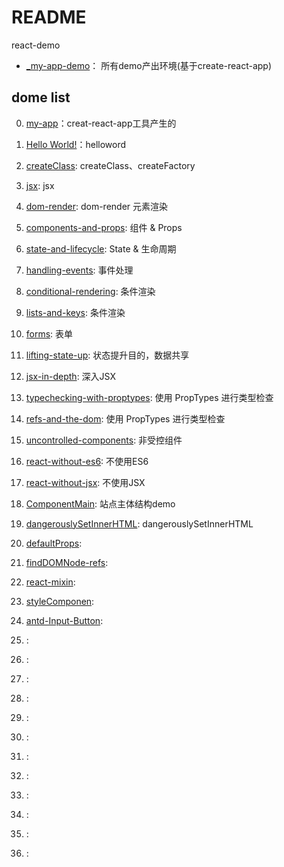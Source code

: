 # README

react-demo

- [_my-app-demo](_my-app-demo)： 所有demo产出环境(基于create-react-app)

## dome list
0. [my-app](my-app)：creat-react-app工具产生的
0. [Hello World!](hello-word)：helloword
0. [createClass](createClass): createClass、createFactory
0. [jsx](jsx-demo): jsx
0. [dom-render](dom-render): dom-render 元素渲染
0. [components-and-props](components-and-props): 组件 & Props
0. [state-and-lifecycle](state-and-lifecycle): State & 生命周期
0. [handling-events](handling-events): 事件处理
0. [conditional-rendering](conditional-rendering): 条件渲染
0. [lists-and-keys](lists-and-keys): 条件渲染
0. [forms](forms): 表单
0. [lifting-state-up](lifting-state-up): 状态提升目的，数据共享
0. [jsx-in-depth](jsx-in-depth): 深入JSX
0. [typechecking-with-proptypes](typechecking-with-proptypes): 使用 PropTypes 进行类型检查
0. [refs-and-the-dom](refs-and-the-dom): 使用 PropTypes 进行类型检查
0. [uncontrolled-components](uncontrolled-components): 非受控组件
0. [react-without-es6](react-without-es6): 不使用ES6
0. [react-without-jsx](react-without-jsx): 不使用JSX




0. [ComponentMain](ComponentMain): 站点主体结构demo
0. [dangerouslySetInnerHTML](dangerouslySetInnerHTML): dangerouslySetInnerHTML
0. [defaultProps](defaultProps): 
0. [findDOMNode-refs](findDOMNode-refs): 
0. [react-mixin](react-mixin): 
0. [styleComponen](styleComponen): 
0. [antd-Input-Button](antd-Input-Button): 
0. [](): 
0. [](): 
0. [](): 
0. [](): 
0. [](): 
0. [](): 
0. [](): 
0. [](): 
0. [](): 
0. [](): 
0. [](): 
0. [](): 

















